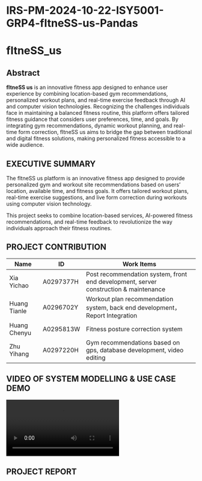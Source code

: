 # IRS-PM-2024-10-22-ISY5001-GRP4-fItneSS-us-Pandas

# fItneSS_us
## Abstract

**fItneSS us** is an innovative fitness app designed to enhance user experience by combining location-based gym recommendations, personalized workout plans, and real-time exercise feedback through AI and computer vision technologies. Recognizing the challenges individuals face in maintaining a balanced fitness routine, this platform offers tailored fitness guidance that considers user preferences, time, and goals. By integrating gym recommendations, dynamic workout planning, and real-time form correction, fItneSS us aims to bridge the gap between traditional and digital fitness solutions, making personalized fitness accessible to a wide audience.

## EXECUTIVE SUMMARY

The fItneSS us platform is an innovative fitness app designed to provide personalized gym and workout site recommendations based on users’ location, available time, and fitness goals. It offers tailored workout plans, real-time exercise suggestions, and live form correction during workouts using computer vision technology. 

This project seeks to combine location-based services, AI-powered fitness recommendations, and real-time feedback to revolutionize the way individuals approach their fitness routines.

## PROJECT CONTRIBUTION

| Name         | ID        | Work Items                                                   |
| ------------ | --------- | ------------------------------------------------------------ |
| Xia Yichao   | A0297377H | Post recommendation system, front end development, server construction & maintenance |
| Huang Tianle | A0296702Y | Workout plan recommendation system, back end development，Report Integration     |
| Huang Chenyu | A0295813W | Fitness posture correction system                            |
| Zhu Yihang   | A0297220H | Gym recommendations based on gps, database development, video editing |

## VIDEO OF SYSTEM MODELLING & USE CASE DEMO
<video src="https://github.com/20123051/IRS-PM-2024-10-22-ISY5001-GRP4-fItneSS-us-Pandas/blob/main/video/IRS-PM-2024-10-27-ISY5001-GRP4-Pandas-ReleaseOptimizer-System.mp4"></video>


## PROJECT REPORT
